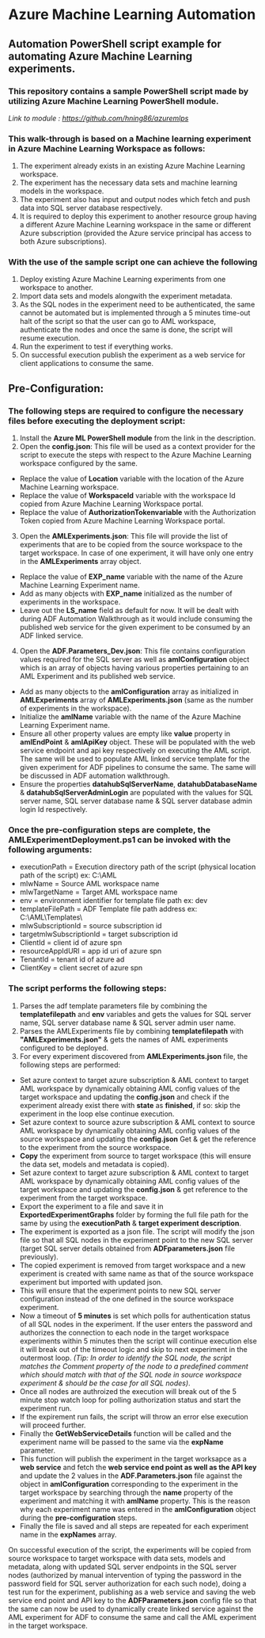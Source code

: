 # Azure Machine Learning Automation

## Automation PowerShell script example for automating Azure Machine Learning experiments.

### This repository contains a sample PowerShell script made by utilizing Azure Machine Learning PowerShell module.

_Link to module : https://github.com/hning86/azuremlps_

### This walk-through is based on a Machine learning experiment in Azure Machine Learning Workspace as follows: 

1. The experiment already exists in an existing Azure Machine Learning workspace.
2. The experiment has the necessary data sets and machine learning models in the workspace.
3. The experiment also has input and output nodes which fetch and push data into SQL server database respectively.
4. It is required to deploy this experiment to another resource group having a different Azure Machine Learning workspace in the same or different Azure subscription (provided the Azure service principal has access to both Azure subscriptions).

### With the use of the sample script one can achieve the following

1. Deploy existing Azure Machine Learning experiments from one workspace to another.
2. Import data sets and models alongwith the experiment metadata.
3. As the SQL nodes in the experiment need to be authenticated, the same cannot be automated but is implemented through a 5 minutes time-out halt of the script so that the user can go to AML workspace, authenticate the nodes and once the same is done, the script will resume execution.
4. Run the experiment to test if everything works.
5. On successful execution publish the experiment as a web service for client applications to consume the same.

## Pre-Configuration:

### The following steps are required to configure the necessary files before executing the deployment script:

1. Install the **Azure ML PowerShell module** from the link in the description.
2. Open the **config.json**: This file will be used as a context provider for the script to execute the steps with respect to the Azure Machine Learning workspace configured by the same.

* Replace the value of **Location** variable with the location of the Azure Machine Learning workspace.
* Replace the value of **WorkspaceId** variable with the workspace Id copied from Azure Machine Learning Workspace portal.
* Replace the value of **AuthorizationTokenvariable** with the Authorization Token copied from Azure Machine Learning Workspace portal.

3. Open the **AMLExperiments.json**: This file will provide the list of experiments that are to be copied from the source workspace to the target workspace. In case of one experiment, it will have only one entry in the **AMLExperiments** array object.
* Replace the value of **EXP_name** variable with the name of the Azure Machine Learning Experiment name.
* Add as many objects with **EXP_name** initialized as the number of experiments in the workspace.
* Leave out the **LS_name** field as default for now. It will be dealt with during ADF Automation Walkthrough as it would include consuming the published web service for the given experiment to be consumed by an ADF linked service.

4. Open the **ADF.Parameters_Dev.json**: This file contains configuration values required for the SQL server as well as **amlConfiguration** object which is an array of objects having various properties pertaining to an AML Experiment and its published web service.

* Add as many objects to the **amlConfiguration** array as initialized in **AMLExperiments** array of **AMLExperiments.json** (same as the number of experiments in the workspace).
* Initialize the **amlName** variable with the name of the Azure Machine Learning Experiment name.
* Ensure all other property values are empty like **value** property in **amlEndPoint** & **amlApiKey** object. These will be populated with the web service endpoint and api key respectively on executing the AML script. The same will be used to populate AML linked service template for the given experiment for ADF pipelines to consume the same. The same will be discussed in ADF automation walkthrough.
* Ensure the properties **datahubSqlServerName**, **datahubDatabaseName** & **datahubSqlServerAdminLogin** are populated with the values for SQL server name, SQL server database name & SQL server database admin login Id respectively.


### Once the pre-configuration steps are complete, the AMLExperimentDeployment.ps1 can be invoked with the following arguments:

* executionPath = Execution directory path of the script (physical location path of the script) ex: C:\AML
* mlwName = Source AML workspace name
* mlwTargetName = Target AML workspace name
* env = environment identifier for template file path ex: dev
* templateFilePath = ADF Template file path address ex: C:\AML\Templates\
* mlwSubscriptionId = source subscription id
* targetmlwSubscriptionId = target subscription id
* ClientId = client id of azure spn
* resourceAppIdURI = app id uri of azure spn
* TenantId = tenant id of azure ad
* ClientKey = client secret of azure spn

### The script performs the following steps:
 
1. Parses the adf template parameters file by combining the **templatefilepath** and **env** variables and gets the values for SQL server name, SQL server database name & SQL server admin user name.
2. Parses the AMLExperiments file by combining **templatefilepath** with **"AMLExperiments.json"** & gets the names of AML experiments configured to be deployed.
4. For every experiment discovered from **AMLExperiments.json** file, the following steps are performed:

* Set azure context to target azure subscription & AML context to target AML workspace by dynamically obtaining AML config values of the target workspace and updating the **config.json** and check if the experiment already exist there with **state** as **finished**, if so: skip the experiment in the loop else continue execution.
* Set azure context to source azure subscription & AML context to source AML workspace by dynamically obtaining AML config values of the source workspace and updating the **config.json** Get & get the reference to the experiment from the source workspace.
* **Copy** the experiment from source to target workspace (this will ensure the data set, models and metadata is copied).
* Set azure context to target azure subscription & AML context to target AML workspace by dynamically obtaining AML config values of the target workspace and updating the **config.json** & get reference to the experiment from the target workspace.
* Export the experiment to a file and save it in **ExportedExperimentGraphs** folder by forming the full file path for the same by using the **executionPath** & **target experiment description**.
* The experiment is exported as a json file. The script will modify the json file so that all SQL nodes in the experiment point to the new SQL server (target SQL server details obtained from **ADFparameters.json** file previously).
* The copied experiment is removed from target workspace and a new experiment is created with same name as that of the source workspace experiment but imported with updated json.
* This will ensure that the experiment points to new SQL server configuration instead of the one defined in the source workspace experiment.
* Now a timeout of **5 minutes** is set which polls for authentication status of all SQL nodes in the experiment. If the user enters the password and authorizes the connection to each node in the target workspace experiments within 5 minutes then the script will continue execution else it will break out of the timeout logic and skip to next experiment in the outermost loop. _(Tip: In order to identify the SQL node, the script matches the Comment property of the node to a predefined comment which should match with that of the SQL node in source workspace experiment & should be the case for all SQL nodes)_.
* Once all nodes are authroized the execution will break out of the 5 minute stop watch loop for polling authorization status and start the experiment run.
* If the expirement run fails, the script will throw an error else execution will proceed further.
* Finally the **GetWebServiceDetails** function will be called and the experiment name will be passed to the same via the **expName** parameter.
* This function will publish the experiment in the target worksapce as a **web service** and fetch the **web service end point as well as the API key** and update the 2 values in the **ADF.Parameters.json** file against the object in **amlConfiguration** corresponding to the experiment in the target workspace by searching through the **name** property of the experiment and matching it with **amlName** property. This is the reason why each experiment name was entered in the **amlConfiguration** object during the **pre-configuration** steps.
* Finally the file is saved and all steps are repeated for each experiment name in the **expNames** array.

On successful execution of the script, the experiments will be copied from source workspace to target workspace with data sets, models and metadata, along with updated SQL server endpoints in the SQL server nodes (authorized by manual intervention of typing the password in the password field for SQL server authorization for each such node), doing a test run for the experiment, publishing as a web service and saving the web service end point and API key to the **ADFParameters.json** config file so that the same can now be used to dynamically create linked service against the AML experiment for ADF to consume the same and call the AML experiment in the target workspace.

